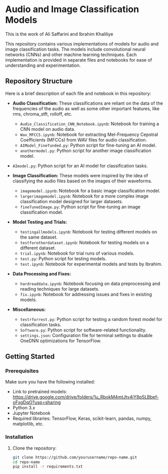 # Audio and Image Classification Models
This is the work of Ali Saffarini and Ibrahim Khaliliye

This repository contains various implementations of models for audio and image classification tasks. The models include convolutional neural networks (CNNs) and other machine learning techniques. Each implementation is provided in separate files and notebooks for ease of understanding and experimentation.

## Repository Structure

Here is a brief description of each file and notebook in this repository:

- **Audio Classification:**
These classifications are reliant on the data of the frequencies of the audio as well as some other important features, like rms, chroma_stft, rolloff, etc.
  - `Audio_Classification_CNN_Notebook.ipynb`: Notebook for training a CNN model on audio data.
  - `Wav_MFCCS.ipynb`: Notebook for extracting Mel-Frequency Cepstral Coefficients (MFCCs) from WAV files for audio classification.
  - `AIModel_FineTunded.py`: Python script for fine-tuning an AI model.
  - `anothermodel.py`: Python script for another image classification model.
 - `AImodel.py`: Python script for an AI model for classification tasks.
- **Image Classification:**
These models were inspired by the idea of classifying the audio files based on the images of their waveforms.
  - `imagemodel.ipynb`: Notebook for a basic image classification model.
  - `largerimagemodel.ipynb`: Notebook for a more complex image classification model designed for larger datasets.
  - `fineTunedImage.py`: Python script for fine-tuning an image classification model.
 

- **Model Testing and Trials:**

  - `testingallmodels.ipynb`: Notebook for testing different models on the same dataset.
  - `testforotherdataset.ipynb`: Notebook for testing models on a different dataset.
  - `trial.ipynb`: Notebook for trial runs of various models.
  - `test.py`: Python script for testing models.
  - `test.ipynb`: Notebook for experimental models and tests by Ibrahim.

- **Data Processing and Fixes:**

  - `hardreaddata.ipynb`: Notebook focusing on data preprocessing and reading techniques for large datasets.
  - `fix.ipynb`: Notebook for addressing issues and fixes in existing models.

- **Miscellaneous:**
  - `testrforrest.py`: Python script for testing a random forest model for classification tasks.
  - `Software.py`: Python script for software-related functionality.
  - `settings.json`: Configuration file for terminal settings to disable OneDNN optimizations for TensorFlow.

## Getting Started

### Prerequisites

Make sure you have the following installed:
- Link to pretrained models: https://drive.google.com/drive/folders/1u_RbokM4mtJtv4jY8p5LBbef-oFxgDqO?usp=sharing
- Python 3.x
- Jupyter Notebook
- Required libraries: TensorFlow, Keras, scikit-learn, pandas, numpy, matplotlib, etc.

### Installation

1. Clone the repository:

   ```bash
   git clone https://github.com/yourusername/repo-name.git
   cd repo-name
   pip install -r requirements.txt

   ```
